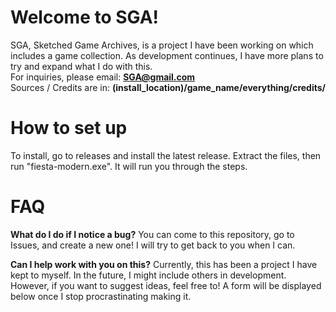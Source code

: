 # Welcome to SGA!

SGA, Sketched Game Archives, is a project I have been working on which includes a game collection. As development continues, I have more plans to try and expand what I do with this. <br>
For inquiries, please email: **SGA@gmail.com** <br>
Sources / Credits are in: **(install_location)/game_name/everything/credits/**

# How to set up 

To install, go to releases and install the latest release. Extract the files, then run "fiesta-modern.exe". It will run you through the steps. 

# FAQ

**What do I do if I notice a bug?**
You can come to this repository, go to Issues, and create a new one! I will try to get back to you when I can.

**Can I help work with you on this?**
Currently, this has been a project I have kept to myself. In the future, I might include others in development. However, if you want to suggest ideas, feel free to! A form will be displayed below once I stop procrastinating making it.
